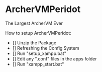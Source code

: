 ArcherVMPeridot
===============

The Largest ArcherVM Ever

How to setup ArcherVMPeridot:

- [] Unzip the Package
- [] Refreshing the Config System
- [] Run "setup_xampp.bat"
- [] Edit any ".conf" files in the apps folder
- [] Run "xampp_start.bat"

